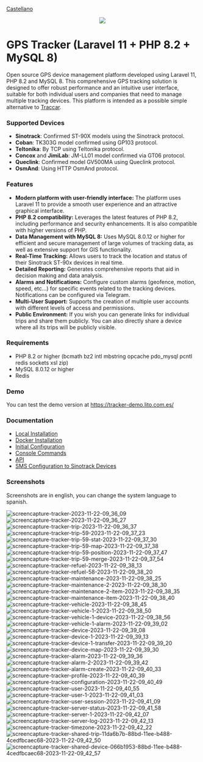[Castellano](README.es.md)

<p align="center">
    <img src="https://github.com/eusonlito/GPS-Tracker/assets/644551/ef440878-fde8-4ec0-95db-c28e968f3249">
</p>

# GPS Tracker (Laravel 11 + PHP 8.2 + MySQL 8)

Open source GPS device management platform developed using Laravel 11, PHP 8.2 and MySQL 8. This comprehensive GPS tracking solution is designed to offer robust performance and an intuitive user interface, suitable for both individual users and companies that need to manage multiple tracking devices. This platform is intended as a possible simple alternative to [Traccar](https://github.com/traccar/traccar).

### Supported Devices

* **Sinotrack**: Confirmed ST-90X models using the Sinotrack protocol.
* **Coban**: TK303G model confirmed using GP103 protocol.
* **Teltonika**: By TCP using Teltonika protocol.
* **Concox** and **JimiLab**: JM-LL01 model confirmed via GT06 protocol.
* **Queclink**: Confirmed model GV500MA using Queclink protocol.
* **OsmAnd**: Using HTTP OsmAnd protocol.

### Features

* **Modern platform with user-friendly interface:** The platform uses Laravel 11 to provide a smooth user experience and an attractive graphical interface.
* **PHP 8.2 compatibility:** Leverages the latest features of PHP 8.2, including performance and security enhancements. It is also compatible with higher versions of PHP.
* **Data Management with MySQL 8:** Uses MySQL 8.0.12 or higher for efficient and secure management of large volumes of tracking data, as well as extensive support for GIS functionality.
* **Real-Time Tracking:** Allows users to track the location and status of their Sinotrack ST-90x devices in real time.
* **Detailed Reporting:** Generates comprehensive reports that aid in decision making and data analysis.
* **Alarms and Notifications:** Configure custom alarms (geofence, motion, speed, etc...) for specific events related to the tracking devices. Notifications can be configured via Telegram.
* **Multi-User Support:** Supports the creation of multiple user accounts with different levels of access and permissions.
* **Public Environment:** If you wish you can generate links for individual trips and share them publicly. You can also directly share a device where all its trips will be publicly visible.

### Requirements

- PHP 8.2 or higher (bcmath bz2 intl mbstring opcache pdo_mysql pcntl redis sockets xsl zip)
- MySQL 8.0.12 or higher
- Redis

### Demo

You can test the demo version at https://tracker-demo.lito.com.es/

### Documentation

* [Local Installation]([EN]-Local-Installation)
* [Docker Installation]([EN]-Docker-Installation)
* [Initial Configuration]([EN]-Initial-Configuration)
* [Console Commands]([EN]-Console-Commands)
* [API]([EN]-API)
* [SMS Configuration to Sinotrack Devices]([EN]-SMS-Configuration-to-Sinotrack-Devices)

### Screenshots

Screenshots are in english, you can change the system language to spanish.

![screencapture-tracker-2023-11-22-09_36_09](https://github.com/eusonlito/GPS-Tracker/assets/644551/103bb4d5-34c0-4677-9a6f-4137060293ee)
![screencapture-tracker-2023-11-22-09_36_27](https://github.com/eusonlito/GPS-Tracker/assets/644551/87afab20-4522-42ec-9bc1-12c7955feab4)
![screencapture-tracker-trip-2023-11-22-09_36_37](https://github.com/eusonlito/GPS-Tracker/assets/644551/90e94c47-cfad-4a76-9c49-95bf6330f312)
![screencapture-tracker-trip-59-2023-11-22-09_37_23](https://github.com/eusonlito/GPS-Tracker/assets/644551/48314ef5-a983-493d-8331-7f455b6d04aa)
![screencapture-tracker-trip-59-stat-2023-11-22-09_37_30](https://github.com/eusonlito/GPS-Tracker/assets/644551/b0231c9c-c94a-4f92-bebe-42946f92876b)
![screencapture-tracker-trip-59-map-2023-11-22-09_37_38](https://github.com/eusonlito/GPS-Tracker/assets/644551/f236c92f-1543-4f11-a0d9-1b2a52b6f5ba)
![screencapture-tracker-trip-59-position-2023-11-22-09_37_47](https://github.com/eusonlito/GPS-Tracker/assets/644551/f96b1d3d-2dd9-4fb2-9e1d-6f9fc6c03b8a)
![screencapture-tracker-trip-59-merge-2023-11-22-09_37_54](https://github.com/eusonlito/GPS-Tracker/assets/644551/17569986-27d1-489a-8229-56a3f7968d18)
![screencapture-tracker-refuel-2023-11-22-09_38_13](https://github.com/eusonlito/GPS-Tracker/assets/644551/d3dfb646-58f8-421c-ba3c-f1b9f9f07720)
![screencapture-tracker-refuel-58-2023-11-22-09_38_20](https://github.com/eusonlito/GPS-Tracker/assets/644551/8c8fa9d9-d865-4eea-ba72-107ea11edd19)
![screencapture-tracker-maintenance-2023-11-22-09_38_25](https://github.com/eusonlito/GPS-Tracker/assets/644551/cf479211-852b-42da-90f3-f829d5d6e063)
![screencapture-tracker-maintenance-2-2023-11-22-09_38_30](https://github.com/eusonlito/GPS-Tracker/assets/644551/14b1fe07-2e8b-4741-8d4b-eb27542eedc1)
![screencapture-tracker-maintenance-2-item-2023-11-22-09_38_35](https://github.com/eusonlito/GPS-Tracker/assets/644551/ae2f18d6-2489-44ff-afe3-37e0c9ebb68a)
![screencapture-tracker-maintenance-item-2023-11-22-09_38_40](https://github.com/eusonlito/GPS-Tracker/assets/644551/ae377753-53be-42db-bbd2-d8fddceaf6f1)
![screencapture-tracker-vehicle-2023-11-22-09_38_45](https://github.com/eusonlito/GPS-Tracker/assets/644551/e68bcb6e-8f16-4e5a-bffb-56670c6af33e)
![screencapture-tracker-vehicle-1-2023-11-22-09_38_50](https://github.com/eusonlito/GPS-Tracker/assets/644551/f8236e28-03bf-44f3-8131-48e9d2bf72b9)
![screencapture-tracker-vehicle-1-device-2023-11-22-09_38_56](https://github.com/eusonlito/GPS-Tracker/assets/644551/854f2f77-d673-4625-9db5-8c4222024c08)
![screencapture-tracker-vehicle-1-alarm-2023-11-22-09_39_02](https://github.com/eusonlito/GPS-Tracker/assets/644551/bc53f72e-77d5-425f-b68b-1308130b047e)
![screencapture-tracker-device-2023-11-22-09_39_08](https://github.com/eusonlito/GPS-Tracker/assets/644551/116a55df-b42c-47af-847a-a7985ed20198)
![screencapture-tracker-device-1-2023-11-22-09_39_13](https://github.com/eusonlito/GPS-Tracker/assets/644551/ac13ba33-9c8d-496f-b45e-84d61f1a5d9a)
![screencapture-tracker-device-1-transfer-2023-11-22-09_39_20](https://github.com/eusonlito/GPS-Tracker/assets/644551/a04b16d2-62d4-482a-aa6a-031c4dd55d21)
![screencapture-tracker-device-map-2023-11-22-09_39_30](https://github.com/eusonlito/GPS-Tracker/assets/644551/3b465e6c-9202-425b-b3c3-1f4d936928e2)
![screencapture-tracker-alarm-2023-11-22-09_39_36](https://github.com/eusonlito/GPS-Tracker/assets/644551/7250076c-87ee-4e65-9d39-703bc8b0b086)
![screencapture-tracker-alarm-2-2023-11-22-09_39_42](https://github.com/eusonlito/GPS-Tracker/assets/644551/56ebbcb8-cd6e-47a5-82da-fd476828d65a)
![screencapture-tracker-alarm-create-2023-11-22-09_40_33](https://github.com/eusonlito/GPS-Tracker/assets/644551/c675bf1c-ba39-496c-a157-e7bb0d35e3c4)
![screencapture-tracker-profile-2023-11-22-09_40_39](https://github.com/eusonlito/GPS-Tracker/assets/644551/fb9ade96-11c5-4617-9e37-c9e09c914674)
![screencapture-tracker-configuration-2023-11-22-09_40_49](https://github.com/eusonlito/GPS-Tracker/assets/644551/419c8fbe-83ef-4edd-a14a-896c983cf0a4)
![screencapture-tracker-user-2023-11-22-09_40_55](https://github.com/eusonlito/GPS-Tracker/assets/644551/7fb8c18b-6947-4678-8738-f930eedb8d14)
![screencapture-tracker-user-1-2023-11-22-09_41_03](https://github.com/eusonlito/GPS-Tracker/assets/644551/23d3627e-5ccb-4ffc-90c6-126ba75609a6)
![screencapture-tracker-user-session-2023-11-22-09_41_09](https://github.com/eusonlito/GPS-Tracker/assets/644551/e57d91d0-acb7-4c0f-9109-ba7781875791)
![screencapture-tracker-server-status-2023-11-22-09_41_58](https://github.com/eusonlito/GPS-Tracker/assets/644551/0cb22188-d583-4bdf-b805-4d4254e4b887)
![screencapture-tracker-server-1-2023-11-22-09_42_07](https://github.com/eusonlito/GPS-Tracker/assets/644551/4f77ee90-051a-4e59-81d0-9451f592c00c)
![screencapture-tracker-server-log-2023-11-22-09_42_13](https://github.com/eusonlito/GPS-Tracker/assets/644551/6e32a9de-97ce-44e3-acb2-1702db290157)
![screencapture-tracker-timezone-2023-11-22-09_42_22](https://github.com/eusonlito/GPS-Tracker/assets/644551/35dec451-fea1-4734-a28c-c70a7dc13be0)
![screencapture-tracker-shared-trip-11da6b7b-88bd-11ee-b488-4cedfbcaec68-2023-11-22-09_42_50](https://github.com/eusonlito/GPS-Tracker/assets/644551/5f5e2fcc-1b33-48cb-b62d-1e5cfebde6c9)
![screencapture-tracker-shared-device-066b1953-88bd-11ee-b488-4cedfbcaec68-2023-11-22-09_42_57](https://github.com/eusonlito/GPS-Tracker/assets/644551/f0be5f69-0a8e-40c4-9e8d-72f6cb828ec7)

